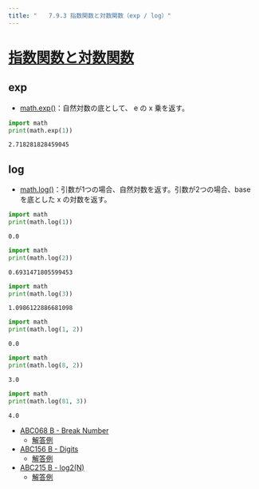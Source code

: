 ```yaml
---
title: "　　7.9.3 指数関数と対数関数（exp / log）"
---
```


# [指数関数と対数関数](https://docs.python.org/ja/3/library/math.html#power-and-logarithmic-functions)

## exp

* [math.exp()](https://docs.python.org/ja/3/library/math.html#math.exp)：自然対数の底として、 e の x 乗を返す。

```python:サンプルコード：sample_619.py
import math
print(math.exp(1))
```

```text:実行結果
2.718281828459045
```

## log

* [math.log()](https://docs.python.org/ja/3/library/math.html#math.log)：引数が1つの場合、自然対数を返す。引数が2つの場合、base を底とした x の対数を返す。

```python:サンプルコード：sample_620.py
import math
print(math.log(1))
```

```text:実行結果
0.0
```

```python:サンプルコード：sample_621.py
import math
print(math.log(2))
```

```text:実行結果
0.6931471805599453
```

```python:サンプルコード：sample_622.py
import math
print(math.log(3))
```

```text:実行結果
1.0986122886681098
```

```python:サンプルコード：sample_623.py
import math
print(math.log(1, 2))
```

```text:実行結果
0.0
```

```python:サンプルコード：sample_624.py
import math
print(math.log(8, 2))
```

```text:実行結果
3.0
```

```python:サンプルコード：sample_625.py
import math
print(math.log(81, 3))
```

```text:実行結果
4.0
```

- [ABC068 B - Break Number](https://atcoder.jp/contests/abc068/tasks/abc068_b)
    - [解答例](https://atcoder.jp/contests/abc068/submissions/33967871)
- [ABC156 B - Digits](https://atcoder.jp/contests/abc156/tasks/abc156_b)
    - [解答例](https://atcoder.jp/contests/abc156/submissions/18294367)
- [ABC215 B - log2(N)](https://atcoder.jp/contests/abc215/tasks/abc215_b)
    - [解答例](https://atcoder.jp/contests/abc215/submissions/33967909)
